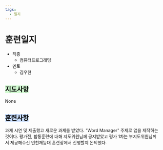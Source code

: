 ```yaml
---
tags:
  - 일지
---
```

# 훈련일지

- 직종
	- 컴퓨터프로그래밍
- 멘토
	- 김우현
## <mark style="background: #BBFABBA6;">지도사항</mark>

None

## <mark style="background: #ADCCFFA6;">훈련사항</mark>

과제 시연 및 제출했고 새로운 과제를 받았다. "Word Manager" 주제로 앱을 제작하는 것이다.
평가전, 합동훈련에 대해 지도위원님께 공지받았고 평가 1차는 부지도위원님께서 제공해주신 인천재능대 훈련장에서 진행할지 논의했다.